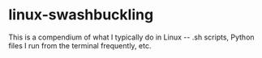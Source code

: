 # linux-swashbuckling
This is a compendium of what I typically do in Linux -- .sh scripts, Python files I run from the terminal frequently, etc.
